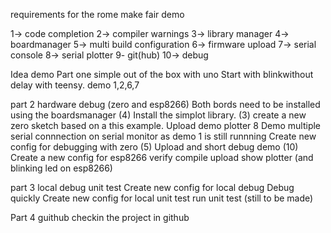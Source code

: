 requirements for the rome make fair demo

1-> code completion
2-> compiler warnings
3-> library manager
4-> boardmanager
5-> multi build configuration
6-> firmware upload
7-> serial console
8-> serial plotter
9- git(hub)
10-> debug

Idea demo
Part one simple out of the box with uno
Start with blinkwithout delay with teensy.
demo 1,2,6,7

part 2 hardware debug  (zero and esp8266)
Both bords need to be installed using the boardsmanager (4)
Install the simplot library. (3)
create a new zero sketch based on a this example.
Upload
demo plotter 8
Demo multiple serial connnection on serial monitor as demo 1 is still runnning
Create new config for debugging with zero (5)
Upload and short debug demo (10)
Create a new config for esp8266
verify compile upload show plotter (and blinking led on esp8266)

part 3 local debug unit test
Create new config for local debug
Debug quickly
Create new config for local unit test
run unit test (still to be made)

Part 4 guithub
checkin the project in github






